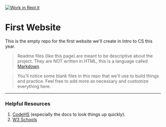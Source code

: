 [![Work in Repl.it](https://classroom.github.com/assets/work-in-replit-14baed9a392b3a25080506f3b7b6d57f295ec2978f6f33ec97e36a161684cbe9.svg)](https://classroom.github.com/online_ide?assignment_repo_id=3321049&assignment_repo_type=AssignmentRepo)
# First Website

This is the empty repo for the first website we'll create in Intro to CS this year.

> Readme files (like this page) are meant to be descriptive about the project. They are NOT written in HTML, this is a language called [Markdown](https://guides.github.com/features/mastering-markdown/).

> You'll notice some blank files in this repo that we'll use to build things and practice. Feel free to add more as necessary and customize everything here.

----
### Helpful Resources

1. [CodeHS](http://www.codehs.com) (especially the docs to look things up quickly).
2. [W3 Schools](https://www.w3schools.com/)
